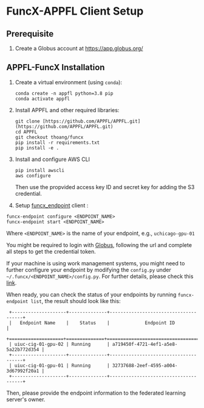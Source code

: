 # FuncX-APPFL Client Setup

## Prerequisite

 1. Create a Globus account at <https://app.globus.org/>

## APPFL-FuncX Installation

 1. Create a virtual environment (using `conda`):

    ```
    conda create -n appfl python=3.8 pip
    conda activate appfl
    ```

 2. Install APPFL and other required libraries:

    ```
    git clone [https://github.com/APPFL/APPFL.git](https://github.com/APPFL/APPFL.git)
    cd APPFL
    git checkout thoang/funcx
    pip install -r requirements.txt
    pip install -e .
    ```

 3. Install and configure AWS CLI

    ```
    pip install awscli
    aws configure
    ```

    Then use the propvided access key ID and secret key for adding the S3 credential.

 4. Setup [funcx_endpoint](https://funcx.readthedocs.io/en/latest/endpoints.html) client :

   ```
   funcx-endpoint configure <ENDPOINT_NAME>
   funcx-endpoint start <ENDPOINT_NAME>
   ```

   Where `<ENDPOINT_NAME>` is the name of your endpoint, e.g., `uchicago-gpu-01`

   You might be required to login with [Globus](https://app.globus.org/), following the url and complete all steps to get the credential token.

   If your machine is using work management systems, you might need to further configure your endpoint by modifying the `config.py` under `~/.funcx/<ENDPOINT_NAME>/config.py`. For further details, please check this [link](https://funcx.readthedocs.io/en/latest/endpoints.html#example-configurations).

   When ready, you can check the status of your endpoints by running `funcx-endpoint list`, the result should look like this:

   ```
    +--------------------+--------------+--------------------------------------+
    |   Endpoint Name    |    Status    |             Endpoint ID              |
    +====================+==============+======================================+
    | uiuc-cig-01-gpu-02 | Running      | a719450f-4721-4ef1-a5e8-5a22b772d354 |
    +--------------------+--------------+--------------------------------------+
    | uiuc-cig-01-gpu-01 | Running      | 32737688-2eef-4595-a004-3d67992f20a1 |
    +--------------------+--------------+--------------------------------------+
   ```

   Then, please provide the endpoint information to the federated learning server's  owner.